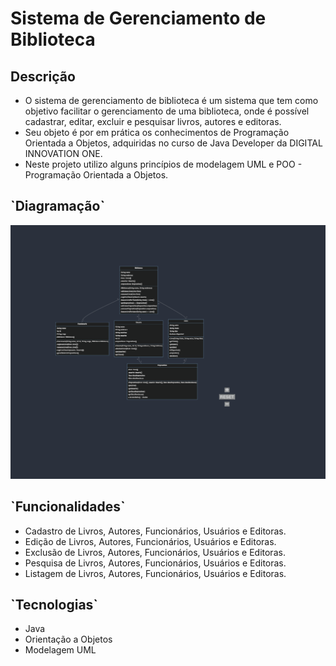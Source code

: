 <h1>Sistema de Gerenciamento de Biblioteca</h1>

<h2>Descrição</h2>

* O sistema de gerenciamento de biblioteca é um sistema que tem como objetivo facilitar o gerenciamento de uma biblioteca, onde é possível cadastrar, editar, excluir e pesquisar livros, autores e editoras.
* Seu objeto é por em prática os conhecimentos de Programação Orientada a Objetos, adquiridas no curso de Java Developer da DIGITAL INNOVATION ONE.
* Neste projeto utilizo alguns princípios de modelagem UML e POO - Programação Orientada a Objetos.

<h2>`Diagramação`</h2>
<img src="https://github.com/Dhisting1/Sistema-de-Gerenciamento-de-Biblioteca/blob/main/docs/Diagramacao.png">

<h2>`Funcionalidades`</h2>

* Cadastro de Livros, Autores, Funcionários, Usuários e Editoras.
* Edição de Livros, Autores, Funcionários, Usuários e Editoras.
* Exclusão de Livros, Autores, Funcionários, Usuários e Editoras.
* Pesquisa de Livros, Autores, Funcionários, Usuários e Editoras.
* Listagem de Livros, Autores, Funcionários, Usuários e Editoras.

<h2>`Tecnologias`</h2>

* Java
* Orientação a Objetos
* Modelagem UML
